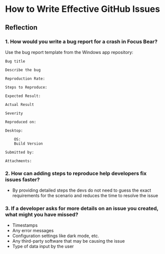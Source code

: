 # How to Write Effective GitHub Issues

## Reflection

### 1. How would you write a bug report for a crash in Focus Bear?

Use the bug report template from the Windows app repository:

```
Bug title

Describe the bug

Reproduction Rate:

Steps to Reproduce:

Expected Result:

Actual Result

Severity

Reproduced on:

Desktop:

    OS:
    Build Version

Submitted by:

Attachments:
```

### 2. How can adding steps to reproduce help developers fix issues faster?

* By providing detailed steps the devs do not need to guess the exact requirements for the scenario and reduces the time to resolve the issue

### 3. If a developer asks for more details on an issue you created, what might you have missed?

* Timestamps
* Any error messages
* Configuration settings like dark mode, etc.
* Any third-party software that may be causing the issue
* Type of data input by the user
